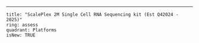 ---

    title: "ScalePlex 2M Single Cell RNA Sequencing kit (Est Q42024 - 2025)"
    ring: assess
    quadrant: Platforms
    isNew: TRUE
